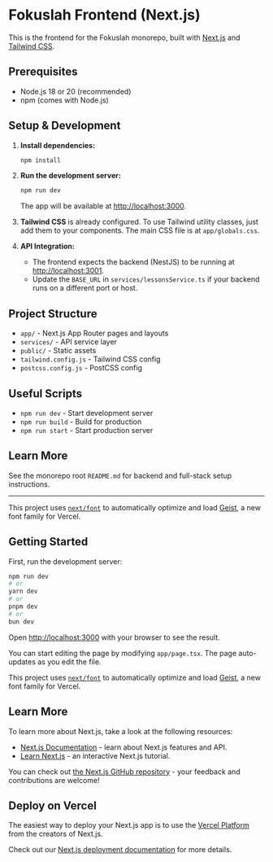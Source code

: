 
# Fokuslah Frontend (Next.js)

This is the frontend for the Fokuslah monorepo, built with [Next.js](https://nextjs.org) and [Tailwind CSS](https://tailwindcss.com/).

## Prerequisites

- Node.js 18 or 20 (recommended)
- npm (comes with Node.js)

## Setup & Development

1. **Install dependencies:**
   ```bash
   npm install
   ```

2. **Run the development server:**
   ```bash
   npm run dev
   ```
   The app will be available at [http://localhost:3000](http://localhost:3000).

3. **Tailwind CSS** is already configured. To use Tailwind utility classes, just add them to your components. The main CSS file is at `app/globals.css`.

4. **API Integration:**
   - The frontend expects the backend (NestJS) to be running at [http://localhost:3001](http://localhost:3001).
   - Update the `BASE_URL` in `services/lessonsService.ts` if your backend runs on a different port or host.

## Project Structure

- `app/` - Next.js App Router pages and layouts
- `services/` - API service layer
- `public/` - Static assets
- `tailwind.config.js` - Tailwind CSS config
- `postcss.config.js` - PostCSS config

## Useful Scripts

- `npm run dev` - Start development server
- `npm run build` - Build for production
- `npm run start` - Start production server

## Learn More

See the monorepo root `README.md` for backend and full-stack setup instructions.

---

This project uses [`next/font`](https://nextjs.org/docs/app/building-your-application/optimizing/fonts) to automatically optimize and load [Geist](https://vercel.com/font), a new font family for Vercel.

## Getting Started

First, run the development server:

```bash
npm run dev
# or
yarn dev
# or
pnpm dev
# or
bun dev
```

Open [http://localhost:3000](http://localhost:3000) with your browser to see the result.

You can start editing the page by modifying `app/page.tsx`. The page auto-updates as you edit the file.

This project uses [`next/font`](https://nextjs.org/docs/app/building-your-application/optimizing/fonts) to automatically optimize and load [Geist](https://vercel.com/font), a new font family for Vercel.

## Learn More

To learn more about Next.js, take a look at the following resources:

- [Next.js Documentation](https://nextjs.org/docs) - learn about Next.js features and API.
- [Learn Next.js](https://nextjs.org/learn) - an interactive Next.js tutorial.

You can check out [the Next.js GitHub repository](https://github.com/vercel/next.js) - your feedback and contributions are welcome!

## Deploy on Vercel

The easiest way to deploy your Next.js app is to use the [Vercel Platform](https://vercel.com/new?utm_medium=default-template&filter=next.js&utm_source=create-next-app&utm_campaign=create-next-app-readme) from the creators of Next.js.

Check out our [Next.js deployment documentation](https://nextjs.org/docs/app/building-your-application/deploying) for more details.
